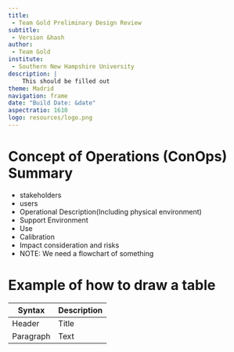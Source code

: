 ```yaml
---
title:
 - Team Gold Preliminary Design Review
subtitle:
 - Version &hash
author:
 - Team Gold
institute:
 - Southern New Hampshire University
description: |
    This should be filled out
theme: Madrid
navigation: frame
date: "Build Date: &date"
aspectratio: 1610
logo: resources/logo.png
---
```


# Concept of Operations (ConOps) Summary

 - stakeholders
 - users
 - Operational Description(Including physical environment)
 - Support Environment
 - Use
 - Calibration
 - Impact consideration and risks
 - NOTE: We need a flowchart of something


# Example of how to draw a table

| Syntax      | Description |
| ----------- | ----------- |
| Header      | Title       |
| Paragraph   | Text        |
